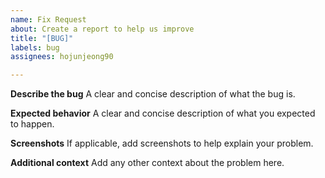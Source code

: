 ```yaml
---
name: Fix Request
about: Create a report to help us improve
title: "[BUG]"
labels: bug
assignees: hojunjeong90

---
```


**Describe the bug**
A clear and concise description of what the bug is.

**Expected behavior**
A clear and concise description of what you expected to happen.

**Screenshots**
If applicable, add screenshots to help explain your problem.

**Additional context**
Add any other context about the problem here.
